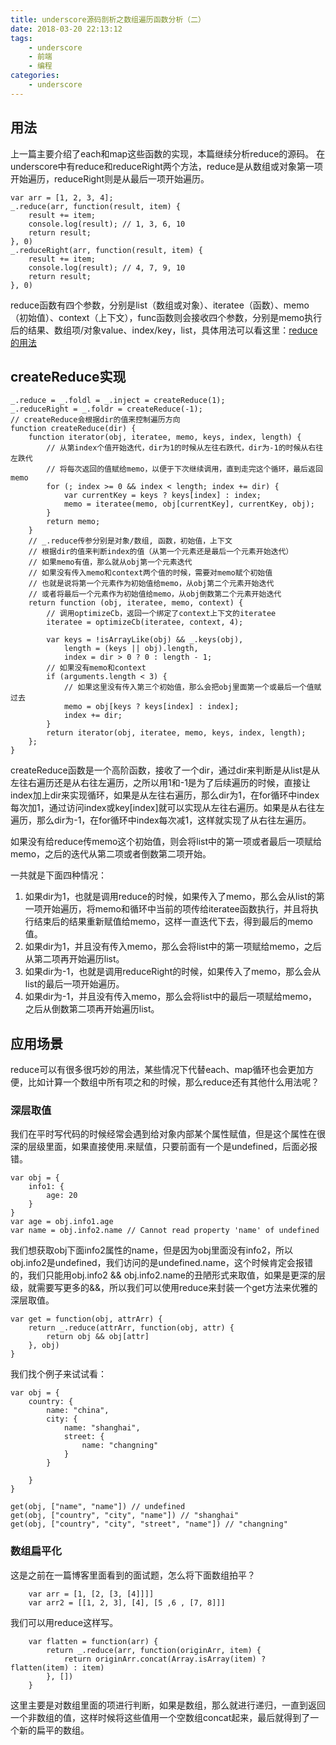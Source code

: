 ```yaml
---
title: underscore源码剖析之数组遍历函数分析（二）
date: 2018-03-20 22:13:12
tags:
	- underscore
	- 前端
	- 编程
categories: 
	- underscore
---
```

## 用法 ##

上一篇主要介绍了each和map这些函数的实现，本篇继续分析reduce的源码。
在underscore中有reduce和reduceRight两个方法，reduce是从数组或对象第一项开始遍历，reduceRight则是从最后一项开始遍历。
```
var arr = [1, 2, 3, 4];
_.reduce(arr, function(result, item) {
    result += item;
    console.log(result); // 1, 3, 6, 10
    return result;
}, 0)
_.reduceRight(arr, function(result, item) {
    result += item;
    console.log(result); // 4, 7, 9, 10
    return result;
}, 0)
```
reduce函数有四个参数，分别是list（数组或对象）、iteratee（函数）、memo（初始值）、context（上下文），func函数则会接收四个参数，分别是memo执行后的结果、数组项/对象value、index/key，list，具体用法可以看这里：[reduce的用法][1]
<!-- more -->
## createReduce实现 ##

```
_.reduce = _.foldl = _.inject = createReduce(1);
_.reduceRight = _.foldr = createReduce(-1);
// createReduce会根据dir的值来控制遍历方向
function createReduce(dir) {
	function iterator(obj, iteratee, memo, keys, index, length) {
		// 从第index个值开始迭代，dir为1的时候从左往右跌代，dir为-1的时候从右往左跌代        
		// 将每次返回的值赋给memo，以便于下次继续调用，直到走完这个循环，最后返回memo
		for (; index >= 0 && index < length; index += dir) {
			var currentKey = keys ? keys[index] : index;
			memo = iteratee(memo, obj[currentKey], currentKey, obj);
		}
		return memo;
	}
	// _.reduce传参分别是对象/数组, 函数，初始值，上下文
	// 根据dir的值来判断index的值（从第一个元素还是最后一个元素开始迭代）
	// 如果memo有值，那么就从obj第一个元素迭代
	// 如果没有传入memo和context两个值的时候，需要对memo赋个初始值
	// 也就是说将第一个元素作为初始值给memo，从obj第二个元素开始迭代
	// 或者将最后一个元素作为初始值给memo，从obj倒数第二个元素开始迭代
	return function (obj, iteratee, memo, context) {
	    // 调用optimizeCb，返回一个绑定了context上下文的iteratee
		iteratee = optimizeCb(iteratee, context, 4);
		
		var keys = !isArrayLike(obj) && _.keys(obj),
			length = (keys || obj).length,
			index = dir > 0 ? 0 : length - 1;
		// 如果没有memo和context
		if (arguments.length < 3) {
			// 如果这里没有传入第三个初始值，那么会把obj里面第一个或最后一个值赋过去
			memo = obj[keys ? keys[index] : index];
			index += dir;
		}
		return iterator(obj, iteratee, memo, keys, index, length);
	};
}
```
createReduce函数是一个高阶函数，接收了一个dir，通过dir来判断是从list是从左往右遍历还是从右往左遍历，之所以用1和-1是为了后续遍历的时候，直接让index加上dir来实现循环，如果是从左往右遍历，那么dir为1，在for循环中index每次加1，通过访问index或key[index]就可以实现从左往右遍历。如果是从右往左遍历，那么dir为-1，在for循环中index每次减1，这样就实现了从右往左遍历。

如果没有给reduce传memo这个初始值，则会将list中的第一项或者最后一项赋给memo，之后的迭代从第二项或者倒数第二项开始。

一共就是下面四种情况：

 1. 如果dir为1，也就是调用reduce的时候，如果传入了memo，那么会从list的第一项开始遍历，将memo和循环中当前的项传给iteratee函数执行，并且将执行结束后的结果重新赋值给memo，这样一直迭代下去，得到最后的memo值。
 2. 如果dir为1，并且没有传入memo，那么会将list中的第一项赋给memo，之后从第二项再开始遍历list。
 3. 如果dir为-1，也就是调用reduceRight的时候，如果传入了memo，那么会从list的最后一项开始遍历。
 4. 如果dir为-1，并且没有传入memo，那么会将list中的最后一项赋给memo，之后从倒数第二项再开始遍历list。
## 应用场景 ##
reduce可以有很多很巧妙的用法，某些情况下代替each、map循环也会更加方便，比如计算一个数组中所有项之和的时候，那么reduce还有其他什么用法呢？
### 深层取值 ###
我们在平时写代码的时候经常会遇到给对象内部某个属性赋值，但是这个属性在很深的层级里面，如果直接使用.来赋值，只要前面有一个是undefined，后面必报错。
```
var obj = {
    info1: {
        age: 20
    }
}
var age = obj.info1.age
var name = obj.info2.name // Cannot read property 'name' of undefined
```
我们想获取obj下面info2属性的name，但是因为obj里面没有info2，所以obj.info2是undefined，我们访问的是undefined.name，这个时候肯定会报错的，我们只能用obj.info2 && obj.info2.name的丑陋形式来取值，如果是更深的层级，就需要写更多的&&，所以我们可以使用reduce来封装一个get方法来优雅的深层取值。
```
var get = function(obj, attrArr) {
    return _.reduce(attrArr, function(obj, attr) {
        return obj && obj[attr]
    }, obj)
}

```
我们找个例子来试试看：
```
var obj = {
	country: {
		name: "china",
		city: {
			name: "shanghai",
			street: {
				name: "changning"
			}
		}

	}
}

get(obj, ["name", "name"]) // undefined
get(obj, ["country", "city", "name"]) // "shanghai"
get(obj, ["country", "city", "street", "name"]) // "changning"
```
### 数组扁平化 ###
这是之前在一篇博客里面看到的面试题，怎么将下面数组拍平？
```
    var arr = [1, [2, [3, [4]]]]
    var arr2 = [[1, 2, 3], [4], [5 ,6 , [7, 8]]]
```
我们可以用reduce这样写。
```
    var flatten = function(arr) {  
        return _.reduce(arr, function(originArr, item) {
            return originArr.concat(Array.isArray(item) ? flatten(item) : item)
        }, [])
    }
```
这里主要是对数组里面的项进行判断，如果是数组，那么就进行递归，一直到返回一个非数组的值，这样时候将这些值用一个空数组concat起来，最后就得到了一个新的扁平的数组。

  [1]: http://www.bootcss.com/p/underscore/#reduce
  <head>
    <script src="//cdn1.lncld.net/static/js/3.0.4/av-min.js"></script>
    <script src='//unpkg.com/valine/dist/Valine.min.js'></script>
</head>
<body>
    <div id="comment"></div>
</body>
